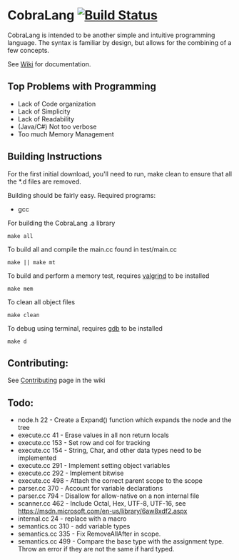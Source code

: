 # CobraLang [![Build Status][travis-image]][travis-url]

CobraLang is intended to be another simple and intuitive programming language. The syntax is familiar by design, but allows for the combining of a few concepts.

See [Wiki](https://github.com/chaseWillden/CobraLang/wiki) for documentation.

Top Problems with Programming
-----------------------------
 - Lack of Code organization
 - Lack of Simplicity
 - Lack of Readability
 - (Java/C#) Not too verbose
 - Too much Memory Management

Building Instructions
---------------------
For the first initial download, you'll need to run, make clean to ensure that all the *.d files are removed.

Building should be fairly easy. Required programs:
 - gcc

For building the CobraLang .a library
```
make all
```
To build all and compile the main.cc found in test/main.cc
```
make || make mt
```
To build and perform a memory test, requires [valgrind](http://valgrind.org/) to be installed
```
make mem
```
To clean all object files
```
make clean
```
To debug using terminal, requires [gdb](https://www.gnu.org/software/gdb/) to be installed
```
make d
```

[travis-url]: https://travis-ci.org/chaseWillden/CobraLang/
[travis-image]: https://img.shields.io/travis/chaseWillden/CobraLang/master.svg?style=flat

Contributing:
-------------
See [Contributing](https://github.com/chaseWillden/CobraLang/wiki/Contributing) page in the wiki

Todo:
------
 - node.h 22 - Create a Expand() function which expands the node and the tree
 - execute.cc 41 - Erase values in all non return locals
 - execute.cc 153 - Set row and col for tracking
 - execute.cc 154 - String, Char, and other data types need to be implemented
 - execute.cc 291 - Implement setting object variables
 - execute.cc 292 - Implement bitwise
 - execute.cc 498 - Attach the correct parent scope to the scope
 - parser.cc 370 - Account for variable declarations
 - parser.cc 794 - Disallow for allow-native on a non internal file
 - scanner.cc 462 - Include Octal, Hex, UTF-8, UTF-16, see https://msdn.microsoft.com/en-us/library/6aw8xdf2.aspx
 - internal.cc 24 - replace with a macro
 - semantics.cc 310 - add variable types
 - semantics.cc 335 - Fix RemoveAllAfter in scope. 
 - semantics.cc 499 - Compare the base type with the assignment type. Throw an error if they are not the same if hard typed.